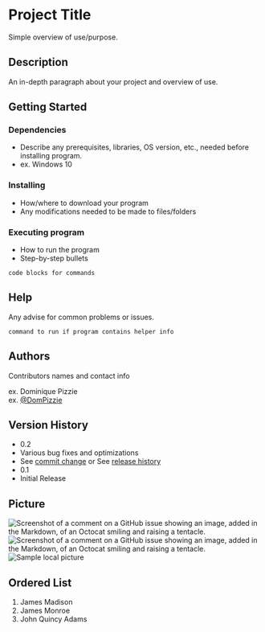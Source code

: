 # Project Title

Simple overview of use/purpose.

## Description

An in-depth paragraph about your project and overview of use.

## Getting Started

### Dependencies

-   Describe any prerequisites, libraries, OS version, etc., needed before installing program.
-   ex. Windows 10

### Installing

-   How/where to download your program
-   Any modifications needed to be made to files/folders

### Executing program

-   How to run the program
-   Step-by-step bullets

```
code blocks for commands
```

## Help

Any advise for common problems or issues.

```
command to run if program contains helper info
```

## Authors

Contributors names and contact info

ex. Dominique Pizzie  
ex. [@DomPizzie](https://twitter.com/dompizzie)

## Version History

-   0.2
-   Various bug fixes and optimizations
-   See [commit change]() or See [release history]()
-   0.1
-   Initial Release

## Picture

![Screenshot of a comment on a GitHub issue showing an image, added in the Markdown, of an Octocat smiling and raising a tentacle.](https://myoctocat.com/assets/images/base-octocat.svg)
![Screenshot of a comment on a GitHub issue showing an image, added in the Markdown, of an Octocat smiling and raising a tentacle.](https://myoctocat.com/assets/images/base-octocat.svg)
![Sample local picture](images/sample.jpg)

## Ordered List

1. James Madison
1. James Monroe
1. John Quincy Adams
